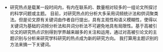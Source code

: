 * 研究热点是载某一段时间内，有内在联系的、数量相对较多的一组论文所探讨的科学问题或主题。
目前，对研究热点的分析大多采用词频统计法和供词聚类法。但是论文原有关键词由作者自行提出，具有主观性和语义模糊性，使得以关键词为基础的词频分析法和共词分析法不可避免地具有局限性。基于高被引论文的研究热点识别得到学界越来越多的关注和运用，通过对高被引论文的主题识别与分析来研究学科研究的热点成为新的研究方向。
我打算用主题识别的方法来搞一下关键词。

